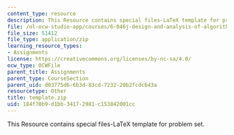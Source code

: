 ```yaml
---
content_type: resource
description: This Resource contains special files-LaTeX template for problem set.
file: /ol-ocw-studio-app/courses/6-046j-design-and-analysis-of-algorithms-spring-2015/184f70b9d1bb34172981c153842001cc_template.zip
file_size: 51412
file_type: application/zip
learning_resource_types:
- Assignments
license: https://creativecommons.org/licenses/by-nc-sa/4.0/
ocw_type: OCWFile
parent_title: Assignments
parent_type: CourseSection
parent_uid: d03775d6-6b3d-83cd-7232-20b2fcdc643a
resourcetype: Other
title: template.zip
uid: 184f70b9-d1bb-3417-2981-c153842001cc
---
```

This Resource contains special files-LaTeX template for problem set.